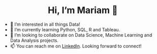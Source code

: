 <h1 style="text-align:center;"> Hi, I’m Mariam 👋</h1>
<ul>
  <li> 👀 I’m interested in all things Data!</li>
  <li> 🌱 I’m currently learning Python, SQL, R and Tableau.</li>
  <li> 🤝 I’m looking to collaborate on Data Science, Machine Learning and Data Analysis projects.</li>
  <li> 📫 You can reach me on <a href="https://www.linkedin.com/in/mariam-naqvi/">LinkedIn</a>. Looking forward to connect!</li>
</ul>

<!---
mariamnaqvi/mariamnaqvi is a ✨ special ✨ repository because its `README.md` (this file) appears on your GitHub profile.
You can click the Preview link to take a look at your changes.
--->
